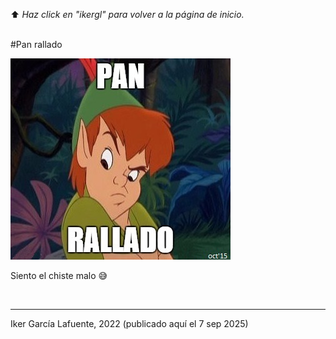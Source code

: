 ⬆️ _Haz click en "ikergl" para volver a la página de inicio._ <br><br>

#Pan rallado

![pan_rallado.jpg](pan_rallado.jpg)

Siento el chiste malo 😅

<br>

___
Iker García Lafuente, 2022 (publicado aquí el 7 sep 2025)
